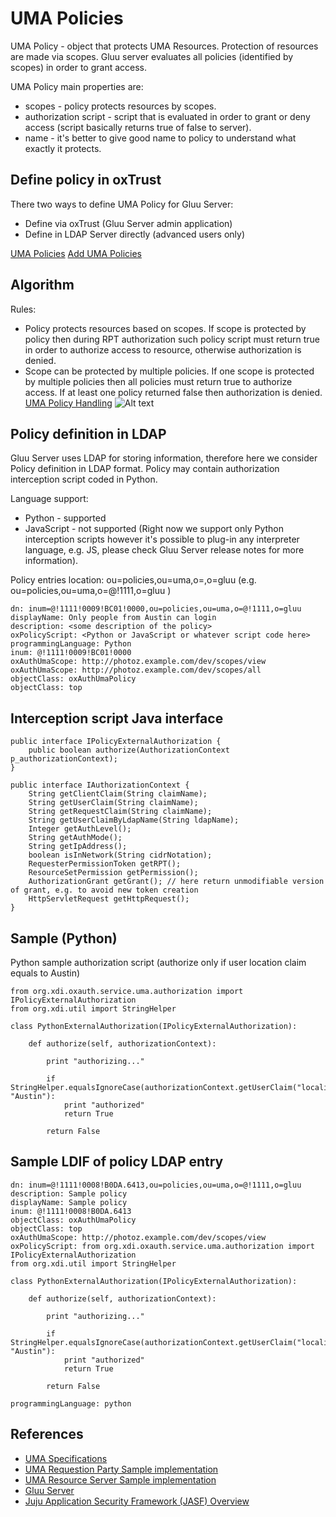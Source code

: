 # UMA Policies

UMA Policy - object that protects UMA Resources. Protection of resources are made via scopes. Gluu server evaluates all policies (identified by scopes) in order to grant access.

UMA Policy main properties are:

  - scopes - policy protects resources by scopes.
  - authorization script - script that is evaluated in order to grant or deny access (script basically returns true of false to server).
  - name - it's better to give good name to policy to understand what exactly it protects.

## Define policy in oxTrust

There two ways to define UMA Policy for Gluu Server:

- Define via oxTrust (Gluu Server admin application)
- Define in LDAP Server directly (advanced users only)

[UMA Policies](../img/uma/uma_oxtrust_policies.png)
[Add UMA Policies](../img/uma/uma_oxtrust_policy_add.png)

## Algorithm

Rules:

- Policy protects resources based on scopes. If scope is protected by policy then during RPT authorization such policy script must return true in order to authorize access to resource, otherwise authorization is denied.
- Scope can be protected by multiple policies. If one scope is protected by multiple policies then all policies must return true to authorize access. If at least one policy returned false then authorization is denied.
[UMA Policy Handling](../img/interception_scripts/uma_policy_handling.jpg)
![Alt text](../img/interception_scripts/uma_policy_handling.jpg)

## Policy definition in LDAP

Gluu Server uses LDAP for storing information, therefore here we consider Policy definition in LDAP format. Policy may contain authorization interception script coded in Python.

Language support:

- Python - supported
- JavaScript - not supported (Right now we support only Python interception scripts however it's possible to plug-in any interpreter language, e.g. JS, please check Gluu Server release notes for more information).

Policy entries location: ou=policies,ou=uma,o=<your organization id>,o=gluu (e.g. ou=policies,ou=uma,o=@!1111,o=gluu )

    dn: inum=@!1111!0009!BC01!0000,ou=policies,ou=uma,o=@!1111,o=gluu
    displayName: Only people from Austin can login
    description: <some description of the policy>
    oxPolicyScript: <Python or JavaScript or whatever script code here>
    programmingLanguage: Python
    inum: @!1111!0009!BC01!0000
    oxAuthUmaScope: http://photoz.example.com/dev/scopes/view
    oxAuthUmaScope: http://photoz.example.com/dev/scopes/all
    objectClass: oxAuthUmaPolicy
    objectClass: top

## Interception script Java interface

    public interface IPolicyExternalAuthorization {
        public boolean authorize(AuthorizationContext p_authorizationContext);
    }

    public interface IAuthorizationContext {
        String getClientClaim(String claimName);
        String getUserClaim(String claimName);
        String getRequestClaim(String claimName);
        String getUserClaimByLdapName(String ldapName);
        Integer getAuthLevel();
        String getAuthMode();
        String getIpAddress();
        boolean isInNetwork(String cidrNotation);
        RequesterPermissionToken getRPT();
        ResourceSetPermission getPermission();
        AuthorizationGrant getGrant(); // here return unmodifiable version of grant, e.g. to avoid new token creation
        HttpServletRequest getHttpRequest();
    }

## Sample (Python)

Python sample authorization script (authorize only if user location claim equals to Austin)

    from org.xdi.oxauth.service.uma.authorization import IPolicyExternalAuthorization
    from org.xdi.util import StringHelper

    class PythonExternalAuthorization(IPolicyExternalAuthorization):

        def authorize(self, authorizationContext):

            print "authorizing..."

            if StringHelper.equalsIgnoreCase(authorizationContext.getUserClaim("locality"), "Austin"):
                print "authorized"
                return True

            return False

## Sample LDIF of policy LDAP entry

    dn: inum=@!1111!0008!B0DA.6413,ou=policies,ou=uma,o=@!1111,o=gluu
    description: Sample policy
    displayName: Sample policy
    inum: @!1111!0008!B0DA.6413
    objectClass: oxAuthUmaPolicy
    objectClass: top
    oxAuthUmaScope: http://photoz.example.com/dev/scopes/view
    oxPolicyScript: from org.xdi.oxauth.service.uma.authorization import IPolicyExternalAuthorization
    from org.xdi.util import StringHelper

    class PythonExternalAuthorization(IPolicyExternalAuthorization):

        def authorize(self, authorizationContext):

            print "authorizing..."

            if StringHelper.equalsIgnoreCase(authorizationContext.getUserClaim("locality"), "Austin"):
                print "authorized"
                return True

            return False

    programmingLanguage: python

## References
- [UMA Specifications](http://kantarainitiative.org/confluence/display/uma/UMA+1.0+Core+Protocol)
- [UMA Requestion Party Sample implementation](https://svn.gluu.info/repository/openxdi/oxUmaDemo/RP/)
- [UMA Resource Server Sample implementation](https://svn.gluu.info/repository/openxdi/oxUmaDemo/RS/)
- [Gluu Server](http://gluu.org)
- [Juju Application Security Framework (JASF) Overview](http://www.gluu.co/juju-draft-overview)

[UMA]: http://kantarainitiative.org/confluence/display/uma/UMA+1.0+Core+Protocol
